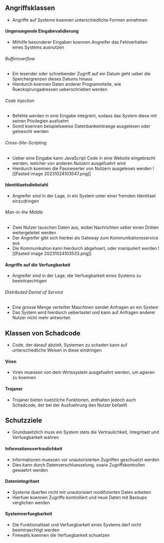 ## Angriffsklassen
- Angriffe auf Systeme koennen unterschiedliche Formen annehmen
#### Ungenuegende Eingabevalidierung
- Mithilfe besonderer Eingaben koennen Angreifer das Fehlverhalten eines Systems ausnutzen
###### Bufferoverflow
- Ein lesender oder schreibender Zugriff auf ein Datum geht ueber die Speichergrenzen dieses Datums hinaus
- Hierdurch koennen Daten anderer Programmteile, wie Ruecksprungadressen ueberschrieben werden
###### Code Injection
- Befehle werden in eine Eingabe integriert, sodass das System diese mit seinen Privilegien ausfuehrt
- Somit koennen beispielsweise Datenbankeintraege ausgelesen oder geloescht werden
###### Cross-Site-Scripting
- Ueber eine Eingabe kann JavaScript Code in eine Website eingebracht werden, welcher von anderen Nutzern ausgefuehrt wird
- Hierdurch koennen die Passwoerter von Nutzern ausgelesen werden
![[Pasted image 20231024103547.png]]
#### Identitiaetsdiebstahl
- Angreifer sind in der Lage, in ein System unter einer fremden Identitaet einzudringen
###### Man-in-the Middle
- Zwei Nutzer tauschen Daten aus, wobei Nachrichten ueber einen Dritten weitergeleitet werden
- Der Angreifer gibt sich hierbei als Gateway zum Kommunikationsservice aus
- Die Kommunikation kann hierdurch abgehoert, oder manipuliert werden
![[Pasted image 20231024103533.png]]
#### Angriffe auf die Verfuegbarkeit
- Angreifer sind in der Lage, die Verfuegbarkeit eines Systems zu beeintraechtigen
###### Distributed Denial of Service
- Eine grosse Menge verteilter Maschinen sendet Anfragen an ein System
- Das System wird hierdurch ueberlastet und kann auf Anfragen anderer Nutzer nicht mehr antworten
## Klassen von Schadcode
- Code, der darauf abzielt, Systemen zu schaden kann auf unterschiedliche Weisen in diese eindringen
#### Viren
- Viren muessen von dem Wirtssystem ausgefuehrt werden, um agieren zu koennen
#### Trojaner
- Trojaner bieten nuetzliche Funktionen, enthalten jedoch auch Schadcode, der bei der Ausfuehrung den Nutzer befaellt
## Schutzziele
- Grundsaetzlich muss ein System stets die Vertraulichkeit, Integritaet und Verfuegbarkeit wahren
#### Informationsvertraulichkeit
- Informationen muessen vor unautorisierten Zugriffen geschuetzt werden
- Dies kann durch Datenverschluesselung, sowie Zugriffskontrollen gewaehrt werden
#### Datenintegritaet
- Systeme duerfen nicht mit unautorisiert modifizierten Daten arbeiten
- Hierfuer koennen Zugriffe kontrolliert und neue Daten mit Backups verglichen werden
#### Systemverfuegbarkeit
- Die Funktionalitaet und Verfuegbarkeit eines Systems darf nicht beeintraechtigt werden
- Firewalls koennen die Verfuegbarkeit schuetzen